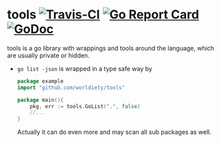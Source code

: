 # tools  [![Travis-CI](https://travis-ci.com/worldiety/tools.svg?branch=master)](https://travis-ci.com/worldiety/tools) [![Go Report Card](https://goreportcard.com/badge/github.com/worldiety/tools)](https://goreportcard.com/report/github.com/worldiety/tools) [![GoDoc](https://godoc.org/github.com/worldiety/tools?status.svg)](http://godoc.org/github.com/worldiety/tools)

tools is a go library with wrappings and tools around the language, which are usually private or hidden.

- `go list -json` is wrapped in a type safe way by 
    ```go
    package example
    import "github.com/worldiety/tools"
    
    package main(){
        pkg, err := tools.GoList(".", false)
        //...
    }
    ```
  Actually it can do even more and may scan all sub packages as well.

